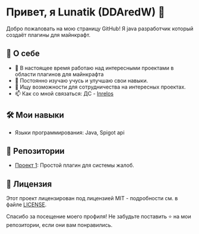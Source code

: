 # Привет, я Lunatik (DDAredW) 👋

Добро пожаловать на мою страницу GitHub! Я java разработчик который создаёт плагины для майнкрафт.

## 🚀 О себе

- 🔭 В настоящее время работаю над интересными проектами в области плагинов для майнкрафта
- 🌱 Постоянно изучаю учусь и улучшаю свои навыки.
- 👯 Ищу возможности для сотрудничества на интересных проектах.
- 📫 Как со мной связаться: ДС - [Inrelos](https://guns.lol/lunatik) 

## 🛠️ Мои навыки

- Языки программирования: Java, Spigot api

## 🌟 Репозитории

- [Проект 1](https://github.com/DDAredW/DDReports): Простой плагин для системы жалоб.

## 📄 Лицензия

Этот проект лицензирован под лицензией MIT - подробности см. в файле [LICENSE](LICENSE).

Спасибо за посещение моего профиля! Не забудьте поставить ⭐️ на мои репозитории, если они вам понравились.
